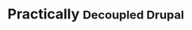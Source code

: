 <h1 class="heading--bigass">Practically <small>Decoupled Drupal</small></h1>
<aside class="notes"></aside>
